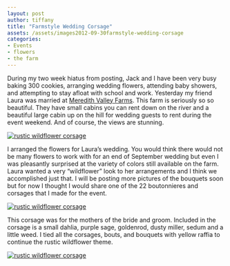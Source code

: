```yaml
---
layout: post
author: tiffany
title: "Farmstyle Wedding Corsage"
assets: /assets/images2012-09-30farmstyle-wedding-corsage
categories: 
- Events
- flowers
- the farm
---
```


During my two week hiatus from posting, Jack and I have been very busy baking 300 cookies, arranging wedding flowers, attending baby showers, and attempting to stay afloat with school and work. Yesterday my friend Laura was married at [Meredith Valley Farms](http://www.meredithvalleyfarm.com/). This farm is seriously so so beautiful. They have small cabins you can rent down on the river and a beautiful large cabin up on the hill for wedding guests to rent during the event weekend. And of course, the views are stunning.

[![rustic wildflower corsage](jekyll_uploads/2012/09/rustic-wildflower-corsage-1-575x382.jpg "rustic wildflower corsage (1)")](http://www.sweetpeonies.com/2012/09/farmstyle-wedding-corsage/rustic-wildflower-corsage-1/)

I arranged the flowers for Laura’s wedding. You would think there would not be many flowers to work with for an end of September wedding but even I was pleasantly surprised at the variety of colors still available on the farm. Laura wanted a very “wildflower” look to her arrangements and I think we accomplished just that. I will be posting more pictures of the bouquets soon but for now I thought I would share one of the 22 boutonnieres and corsages that I made for the event.

[![rustic wildflower corsage](jekyll_uploads/2012/09/rustic-wildflower-corsage-2-325x488.jpg "rustic wildflower corsage (2)")](http://www.sweetpeonies.com/2012/09/farmstyle-wedding-corsage/rustic-wildflower-corsage-2/)

This corsage was for the mothers of the bride and groom. Included in the corsage is a small dahlia, purple sage, goldenrod, dusty miller, sedum and a little weed. I tied all the corsages, bouts, and bouquets with yellow raffia to continue the rustic wildflower theme.

[![rustic wildflower corsage](jekyll_uploads/2012/09/rustic-wildflower-corsage-3-575x382.jpg "rustic wildflower corsage (3)")](http://www.sweetpeonies.com/2012/09/farmstyle-wedding-corsage/rustic-wildflower-corsage-3/)